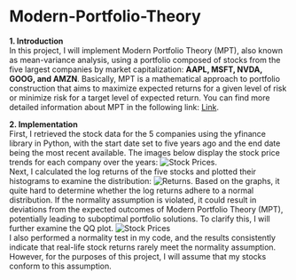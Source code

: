 # Modern-Portfolio-Theory  
**1. Introduction**  
In this project, I will implement Modern Portfolio Theory (MPT), also known as mean-variance analysis, using a portfolio composed of stocks from the five largest companies by market capitalization: **AAPL, MSFT, NVDA, GOOG, and AMZN**. Basically, MPT is a mathematical approach to portfolio construction that aims to maximize expected returns for a given level of risk or minimize risk for a target level of expected return. You can find more detailed information about MPT in the following link: [Link](https://en.wikipedia.org/wiki/Modern_portfolio_theory#:~:text=Modern%20portfolio%20theory%20(MPT),%20or%20mean-variance%20analysis,%20is).  

**2. Implementation**  
First, I retrieved the stock data for the 5 companies using the yfinance library in Python, with the start date set to five years ago and the end date being the most recent available. The images below display the stock price trends for each company over the years: ![Stock Prices](https://drive.google.com/file/d/1lq-tYVQ9bo7gTwyiRFlI5bnudLcC2qEk/view?usp=sharing).  
Next, I calculated the log returns of the five stocks and plotted their histograms to examine the distribution: ![Returns](https://drive.google.com/file/d/1iBqabVagxIttpQpR04AlNEW3fhAKqBrU-). Based on the graphs, it quite hard to determine whether the log returns adhere to a normal distribution. If the normality assumption is violated, it could result in deviations from the expected outcomes of Modern Portfolio Theory (MPT), potentially leading to suboptimal portfolio solutions. To clarify this, I will further examine the QQ plot. ![Stock Prices](https://drive.google.com/file/d/1lq-tYVQ9bo7gTwyiRFlI5bnudLcC2qEk/view?usp=sharing)  
I also performed a normality test in my code, and the results consistently indicate that real-life stock returns rarely meet the normality assumption. However, for the purposes of this project, I will assume that my stocks conform to this assumption.
